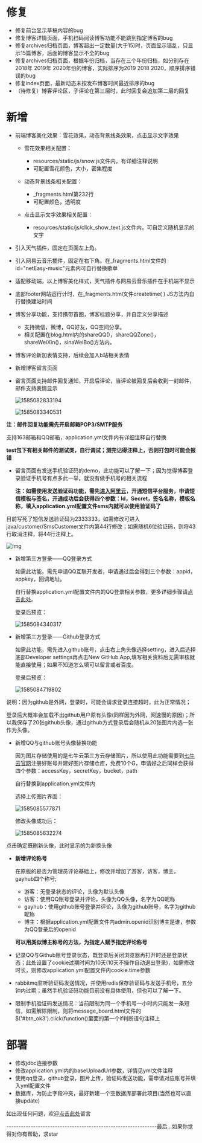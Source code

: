# 修复

- 修复前台显示草稿内容的bug
- 修复博客详情页面，手机扫码阅读博客功能不能跳到指定博客的bug
- 修复archives归档页面，博客超出一定数量(大于15)时，页面显示错乱，只显示15篇博客，后面的博客显示不全的bug
- 修复archives归档页面，根据年份归档，当存在三个年份归档，如分别存在2018年 2019年 2020年份的博客，实际排序为2019 2018 2020，顺序排序错误的bug
- 修复index页面，最新动态未按发布博客时间最近排序的bug
- （待修复）博客评论区，子评论在第三层时，此时回复会追加第二层的回复

# 新增

- 前端博客美化效果：雪花效果，动态背景线条效果，点击显示文字效果

  - 雪花效果相关配置：
    - resources/static/js/snow.js文件内，有详细注释说明
    - 可配置雪花颜色，大小，密集程度

  - 动态背景线条相关配置：
    - _fragments.html第232行
    - 可配置颜色，透明度

  - 点击显示文字效果相关配置：
    - resources/static/js/click_show_text.js文件内，可自定义随机显示的文字



- 引入天气插件，固定在页面左上角。

- 引入网易云音乐插件，固定在右下角。在_fragments.html文件的id="netEasy-music"元素内可自行替换歌单

- 适配移动端，以上博客美化样式，天气插件与网易云音乐插件在手机端不显示

- 底部footer网站运行计时，在_fragments.html文件createtime( ) JS方法内自行替换建站时间

- 博客分享功能，支持携带首图，博客标题分享，并自定义分享描述

  - 支持微信，微博，QQ好友，QQ空间分享。
  - 相关配置在blog.html内的shareQQ()，shareQQZone()，shareWeiXin()，sinaWeiBo()方法内。

- 博客评论新加表情支持，后续会加入b站相关表情

- 新增博客留言页面

- 留言页面支持邮件回复通知，开启后评论，当评论被回复后会收到一封邮件，邮件支持表情显示

  ![1585082833194](http://cdn.xiongsihao.com/1585082833194.png)

  ![1585083340531](http://cdn.xiongsihao.com/1585083340531.png)

**注：邮件回复功能需先开启邮箱POP3/SMTP服务**

支持163邮箱和QQ邮箱，application.yml文件内有详细注释自行替换

**test包下有相关邮件的测试类，自行调试；测完记得注释上，否则打包时可能会报错**

- 留言页面有发送手机验证码的demo，此功能可以了解一下；因为觉得博客登录验证手机号有点多此一举，就没有做手机号的相关流程

  **注：如需使用发送验证码功能，需先[进入阿里云](https://account.aliyun.com/login/login.htm)，开通短信平台服务，申请短信模板与签名，开通成功后会获得四个参数：Id，Secret，签名名称，模板名称，填入application.yml配置文件sms内就可以使用验证码了**

目前写死了短信发送验证码为2333333，如需修改可进入java/customer/SmsCustomer文件内第44行修改；如需随机6位验证码，则将43行取消注释，将44行注释上。

![img](http://cdn.xiongsihao.com/AFC7CAFD8B562908EAAC5192A201E133.jpg)

- 新增第三方登录——QQ登录方式

  如需此功能，需先申请QQ互联开发者，申请通过后会得到三个参数：appid，appkey，回调地址。

  自行替换application.yml配置文件内的QQ登录相关参数，更多详细步骤请[点击此处](http://xiongsihao.com/blog/37)。

  登录后预览：

  ![1585084340317](http://cdn.xiongsihao.com/1585084340317.png)

- 新增第三方登录——Github登录方式

  如需此功能，需先进入github账号，点击右上角头像选择setting，进入后选择底部Developer settings再点击New GitHub App,填写相关资料后无需审核就能直接使用；如果不知道怎么填可以留言或者百度。

  登录后预览：

  ![1585084719802](http://cdn.xiongsihao.com/1585084719802.png)

说明：因为github是外网，登录时，可能会请求登录连接超时，此为正常情况；

登录后大概率会加载不出github用户原有头像(同样因为外网，网速慢的原因)；所以我保存了20张github头像，通过github方式登录后会随机从20张图片内选一张作为头像。

- 新增QQ与github账号头像替换功能

  因为图片存储使用的是七牛云第三方云存储图片，所以使用此功能需要到[七牛云官网](https://portal.qiniu.com/)注册好账号并建好图片存储仓库，免费10个G，申请好之后同样会获得四个参数：accessKey，secretKey，bucket，path

  自行替换到application.yml文件内

  选择上传图片界面：

  ![1585085577871](http://cdn.xiongsihao.com/1585085577871.png)

  修改头像成功后：

  ![1585085632274](http://cdn.xiongsihao.com/1585085632274.png)

点击确定既刷新头像，此时显示的为新换头像

- **新增评论称号**

  在原版的是否为管理员评论基础上，修改并增加了游客，访客，博主，gayhub四个称号;

  - 游客：无登录状态的评论，头像为默认头像
  - 访客：使用QQ账号登录并评论，头像为QQ头像，名字为QQ昵称
  - gayhub：使用github账号登录并评论，头像为github账号，名字为github昵称
  - 博主：根据application.yml配置文件内admin.openid识别博主是谁，参数为QQ登录后的openid

  **可以用类似博主称号的方法，为指定人赋予指定评论称号**

- 记录QQ与Github账号登录状态，既登录后关闭浏览器再打开时还是登录状态；此处设置了cookie过期时间为10天(10天不操作自动退出登录)，如需修改时长，则修改application.yml配置文件内cookie.time参数

  

- rabbitmq监听验证码发送情况，并使用redis保存验证码与发送手机号，五分钟内过期；虽然手机验证码功能目前没有具体使用，但也可以了解一下。
- 限制手机验证码发送情况：当前限制为同一个手机号一小时内只能发一条短信，如需解除限制，则将message_board.html文件的$('#btn_ok3').click(function()里面的第一个if判断语句注释上

# 部署

- 修改jdbc连接参数
- 修改application.yml内的baseUploadUrl参数，详情见yml文件注释
- 使用qq登录，github登录，图片上传，验证码发送功能，需申请对应账号并填入yml配置文件
- 数据库，为防止字段冲突，最好新建一个空数据库部署此项目(当然也可以直接update)

如出现任何问题，欢迎[点击此处](http://xiongsihao.com/Messages)留言

--------------------------------------------------------------最后...如果你觉得对你有帮助，求star
